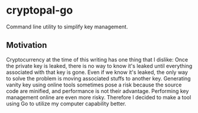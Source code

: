 # cryptopal-go

Command line utility to simplify key management.

## Motivation

Cryptocurrency at the time of this writing has one thing that I dislike: Once the private key is leaked, there is no way to know it's leaked until everything associated with that key is gone. Even if we know it's leaked, the only way to solve the problem is moving associated stuffs to another key. Generating vanity key using online tools sometimes pose a risk because the source code are minified, and performance is not their advantage. Performing key management online are even more risky. Therefore I decided to make a tool using Go to utilize my computer capability better.
